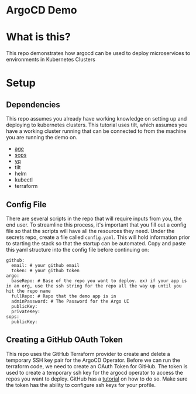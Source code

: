 # ArgoCD Demo


# What is this?
This repo demonstrates how argocd can be used to deploy microservices to environments in Kubernetes Clusters

# Setup

## Dependencies

This repo assumes you already have working knowledge on setting up and deploying to kubernetes clusters.  This tutorial uses tilt, which assumes you have a working cluster running that can be connected to from the machine you are running the demo on.

- [age](https://github.com/FiloSottile/age)
- [sops](https://github.com/mozilla/sops#encrypting-using-age)
- [yq](https://mikefarah.gitbook.io/yq/)
- tilt
- helm
- kubectl
- terraform


## Config File

There are several scripts in the repo that will require inputs from you, the end user.  To streamline this process, it's important that you fill out a config file so that the scripts will have all the resources they need.  Under the secrets repo, create a file called `config.yaml`.  This will hold information prior to starting the stack so that the startup can be automated.  Copy and paste this yaml structure into the config file before continuing on:

    github:
      email: # your github email
      token: # your github token
    argo:
      baseRepo: # Base of the repo you want to deploy. ex) if your app is in an org, use the ssh string for the repo all the way up until you hit the repo name
      fullRepo: # Repo that the demo app is in
      adminPassword: # The Password for the Argo UI
      publicKey: 
      privateKey: 
    sops:
      publicKey: 


## Creating a GitHub OAuth Token

This repo uses the GitHub Terraform provider to create and delete a temporary SSH key pair for the ArgoCD Operator. Before we can run the terraform code, we need to create an OAuth Token for GitHub. The token is used to create a temporary ssh key for the argocd operator to access the repos you want to deploy.  GitHub has a [tutorial](https://docs.github.com/en/authentication/keeping-your-account-and-data-secure/creating-a-personal-access-token) on how to do so.  Make sure the token has the ability to configure ssh keys for your profile.